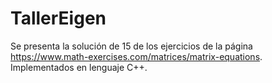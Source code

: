 # TallerEigen
Se presenta la solución de 15 de los ejercicios de la página https://www.math-exercises.com/matrices/matrix-equations. Implementados en lenguaje C++.
